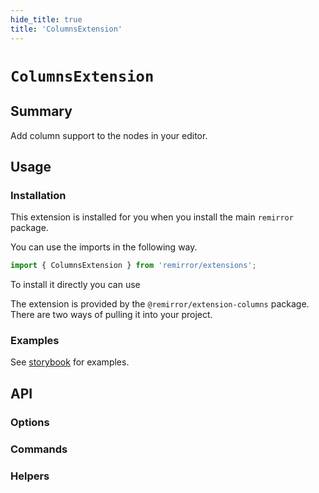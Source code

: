 ```yaml
---
hide_title: true
title: 'ColumnsExtension'
---
```


# `ColumnsExtension`

## Summary

Add column support to the nodes in your editor.

## Usage

### Installation

This extension is installed for you when you install the main `remirror` package.

You can use the imports in the following way.

```ts
import { ColumnsExtension } from 'remirror/extensions';
```

To install it directly you can use

The extension is provided by the `@remirror/extension-columns` package. There are two ways of pulling it into your project.

### Examples

See [storybook](https://remirror.vercel.app/?path=/story/extensions-columns--basic) for examples.

## API

### Options

### Commands

### Helpers
